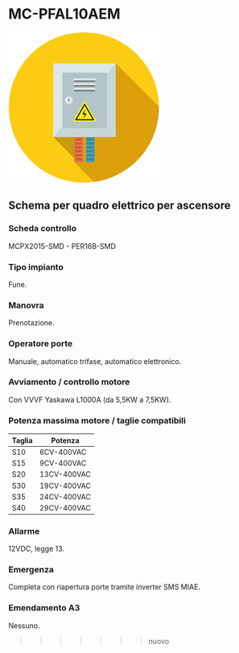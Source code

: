 # MC-PFAL10AEM
![electric_panel_icon](res/el_icon_4.jpg)
## Schema per quadro elettrico per ascensore

### Scheda controllo
MCPX2015-SMD - PER16B-SMD

### Tipo impianto
Fune.

### Manovra
Prenotazione.

### Operatore porte
Manuale, automatico trifase, automatico elettronico.

### Avviamento / controllo motore
Con VVVF Yaskawa L1000A (da 5,5KW a 7,5KW).

### Potenza massima motore / taglie compatibili
Taglia|Potenza
---|---
S10|6CV-400VAC
S15|9CV-400VAC
S20|13CV-400VAC
S30|19CV-400VAC
S35|24CV-400VAC
S40|29CV-400VAC

### Allarme
12VDC, legge 13.

### Emergenza
Completa con riapertura porte tramite inverter SMS MIAE.

### Emendamento A3
Nessuno.
>>>>>>> nuovo
